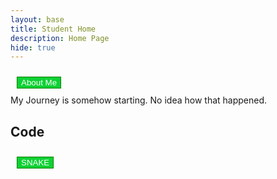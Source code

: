 ```yaml
---
layout: base
title: Student Home 
description: Home Page
hide: true
---
```

<style>

button {
  color:white;
  background-color:#0dd134;
  margin:10px;
  border: 1px solid green;
}
</style>


 <a href="aboutme.html"> 
   <button>About Me</button>
 </a>

<br>
My Journey is somehow starting. No idea how that happened.
<br>

## Code

<a href="">
<button> SNAKE</button>
</a>